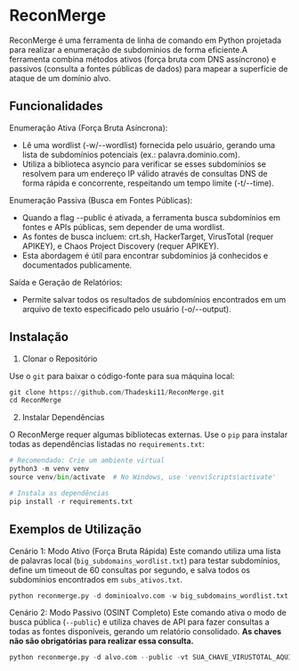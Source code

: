 # ReconMerge
ReconMerge é uma ferramenta de linha de comando em Python projetada para realizar a enumeração de subdomínios de forma eficiente.A ferramenta combina métodos ativos (força bruta com DNS assíncrono) e passivos (consulta a fontes públicas de dados) para mapear a superfície de ataque de um domínio alvo.

## Funcionalidades
Enumeração Ativa (Força Bruta Asíncrona):
* Lê uma wordlist (-w/--wordlist) fornecida pelo usuário, gerando uma lista de subdomínios potenciais (ex.: palavra.dominio.com).
* Utiliza a biblioteca asyncio para verificar se esses subdomínios se resolvem para um endereço IP válido através de consultas DNS de forma rápida e concorrente, respeitando um tempo limite (-t/--time).


Enumeração Passiva (Busca em Fontes Públicas):
* Quando a flag --public é ativada, a ferramenta busca subdomínios em fontes e APIs públicas, sem depender de uma wordlist.
* As fontes de busca incluem: crt.sh, HackerTarget, VirusTotal (requer APIKEY), e Chaos Project Discovery (requer APIKEY).
* Esta abordagem é útil para encontrar subdomínios já conhecidos e documentados publicamente.


Saída e Geração de Relatórios:
* Permite salvar todos os resultados de subdomínios encontrados em um arquivo de texto especificado pelo usuário (-o/--output).


## Instalação
1. Clonar o Repositório

Use o ```git``` para baixar o código-fonte para sua máquina local:

```python
git clone https://github.com/Thadeski11/ReconMerge.git
cd ReconMerge
```
2. Instalar Dependências

O ReconMerge requer algumas bibliotecas externas. Use o ```pip``` para instalar todas as dependências listadas no ```requirements.txt```:

```python
# Recomendado: Crie um ambiente virtual
python3 -m venv venv
source venv/bin/activate  # No Windows, use 'venv\Scripts\activate'

# Instala as dependências
pip install -r requirements.txt
```
## Exemplos de Utilização
Cenário 1: Modo Ativo (Força Bruta Rápida)
Este comando utiliza uma lista de palavras local (```big_subdomains_wordlist.txt```) para testar subdomínios, define um timeout de 60 consultas por segundo, e salva todos os subdomínios encontrados em ```subs_ativos.txt```.
```python
python reconmerge.py -d dominioalvo.com -w big_subdomains_wordlist.txt -t 60 -o subs_ativos.txt
```

Cenário 2: Modo Passivo (OSINT Completo)
Este comando ativa o modo de busca pública (```--public```) e utiliza chaves de API para fazer consultas a todas as fontes disponíveis, gerando um relatório consolidado. **As chaves não são obrigatórias para realizar essa consulta.**
```python
python reconmerge.py -d alvo.com --public -vt SUA_CHAVE_VIRUSTOTAL_AQUI -ch SUA_CHAVE_CHAOS_AQUI -o subs_publicos.txt
```
